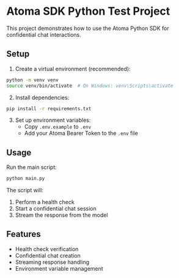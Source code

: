 # Atoma SDK Python Test Project

This project demonstrates how to use the Atoma Python SDK for confidential chat interactions.

## Setup

1. Create a virtual environment (recommended):
```bash
python -m venv venv
source venv/bin/activate  # On Windows: venv\Scripts\activate
```

2. Install dependencies:
```bash
pip install -r requirements.txt
```

3. Set up environment variables:
   - Copy `.env.example` to `.env`
   - Add your Atoma Bearer Token to the `.env` file

## Usage

Run the main script:
```bash
python main.py
```

The script will:
1. Perform a health check
2. Start a confidential chat session
3. Stream the response from the model

## Features

- Health check verification
- Confidential chat creation
- Streaming response handling
- Environment variable management